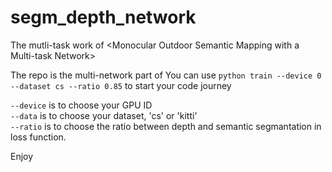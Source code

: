# segm_depth_network
The mutli-task work of &lt;Monocular Outdoor Semantic Mapping with a Multi-task Network>

The repo is the multi-network part of <Monocular Outdoor Semantic Mapping with a Multi-task Network>
You can use `python train --device 0 --dataset cs --ratio 0.85` to start your code journey

`--device` is to choose your GPU ID   
`--data` is to choose your dataset, 'cs' or 'kitti'    
`--ratio` is to choose the ratio between depth and semantic segmantation in loss function.    

Enjoy
